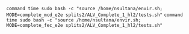 `command time sudo bash -c "source /home/nsultana/envir.sh; MODE=complete_mcd_e2e splits2/ALV_Complete_1_hl2/tests.sh"`
`command time sudo bash -c "source /home/nsultana/envir.sh; MODE=complete_fec_e2e splits2/ALV_Complete_1_hl2/tests.sh"`
